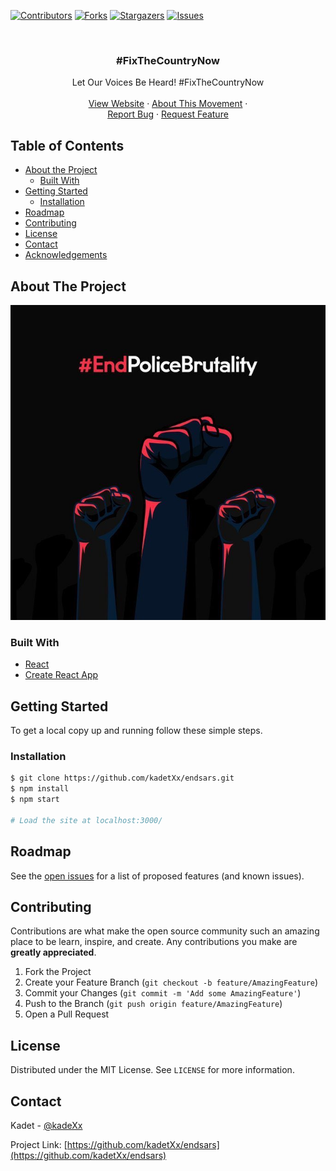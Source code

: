 [![Contributors][contributors-shield]][contributors-url]
[![Forks][forks-shield]][forks-url]
[![Stargazers][stars-shield]][stars-url]
[![Issues][issues-shield]][issues-url]

<!-- PROJECT LOGO -->
<br />
<p align="center">
  <h3 align="center">#FixTheCountryNow</h3>

  <p align="center">
    Let Our Voices Be Heard! #FixTheCountryNow
    <br />
    <br />
    <a href="https://endsars.vercel.app/">View Website</a>
    ·
    <a href="https://en.wikipedia.org/wiki/End_SARS">About This Movement</a>
    ·
    <br/>
    <a href="https://github.com/kadetXx/endsars/issues">Report Bug</a>
    ·
    <a href="https://github.com/kadetXx/endsars/issues">Request Feature</a>
  </p>
</p>



<!-- TABLE OF CONTENTS -->
## Table of Contents

* [About the Project](#about-the-project)
  * [Built With](#built-with)
* [Getting Started](#getting-started)  
  * [Installation](#installation)
* [Roadmap](#roadmap)
* [Contributing](#contributing)
* [License](#license)
* [Contact](#contact)
* [Acknowledgements](#acknowledgements)



<!-- ABOUT THE PROJECT -->
## About The Project

[![Product Name Screen Shot][product-screenshot]]()

### Built With

* [React](https://reactjs.org/)
* [Create React App](https://github.com/facebook/create-react-app)



<!-- GETTING STARTED -->
## Getting Started

To get a local copy up and running follow these simple steps.

### Installation
 
```sh
$ git clone https://github.com/kadetXx/endsars.git
$ npm install
$ npm start

# Load the site at localhost:3000/
```


<!-- ROADMAP -->
## Roadmap

See the [open issues](https://github.com/kadetXx/endsars/issues) for a list of proposed features (and known issues).

<!-- CONTRIBUTING -->
## Contributing

Contributions are what make the open source community such an amazing place to be learn, inspire, and create. Any contributions you make are **greatly appreciated**.

1. Fork the Project
2. Create your Feature Branch (`git checkout -b feature/AmazingFeature`)
3. Commit your Changes (`git commit -m 'Add some AmazingFeature'`)
4. Push to the Branch (`git push origin feature/AmazingFeature`)
5. Open a Pull Request


<!-- LICENSE -->
## License

Distributed under the MIT License. See `LICENSE` for more information.

<!-- CONTACT -->
## Contact

Kadet - [@kadeXx](https://twitter.com/kadeXx)

Project Link: [https://github.com/kadetXx/endsars](https://github.com/kadetXx/endsars)

<!-- MARKDOWN LINKS & IMAGES -->
<!-- https://www.markdownguide.org/basic-syntax/#reference-style-links -->
[contributors-shield]: https://img.shields.io/github/contributors/kadetXx/endsars.svg?style=flat-square
[contributors-url]: https://github.com/kadetXx/endsars/graphs/contributors
[forks-shield]: https://img.shields.io/github/forks/kadetXx/endsars.svg?style=flat-square
[forks-url]: https://github.com/kadetXx/endsars/network/members
[stars-shield]: https://img.shields.io/github/stars/kadetXx/endsars.svg?style=flat-square
[stars-url]: https://github.com/kadetXx/endsars/stargazers
[issues-shield]: https://img.shields.io/github/issues/kadetXx/endsars.svg?style=flat-square
[issues-url]: https://github.com/kadetXx/endsars/issues
[license-shield]: https://img.shields.io/github/license/othneildrew/Best-README-Template.svg?style=flat-square
[license-url]: https://github.com/othneildrew/Best-README-Template/blob/master/LICENSE.txt
[product-screenshot]: src/assets/1.jpg
